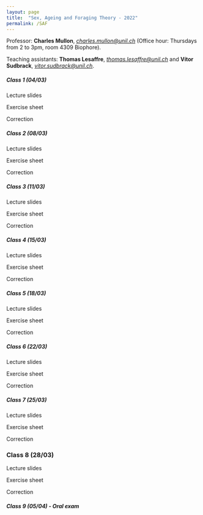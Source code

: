 ```yaml
---
layout: page
title:  "Sex, Ageing and Foraging Theory - 2022"
permalink: /SAF
---
```



Professor: **Charles Mullon**, *charles.mullon@unil.ch* (Office hour: Thursdays from 2 to 3pm, room 4309 Biophore). 

Teaching assistants: **Thomas Lesaffre**, *thomas.lesaffre@unil.ch* and **Vítor Sudbrack**, *vitor.sudbrack@unil.ch*. 


##### Class 1 (04/03)

Lecture slides 

Exercise sheet

Correction

##### Class 2 (08/03)

Lecture slides 

Exercise sheet

Correction

##### Class 3 (11/03)

Lecture slides 

Exercise sheet

Correction

##### Class 4 (15/03)

Lecture slides 

Exercise sheet

Correction

##### Class 5 (18/03)

Lecture slides 

Exercise sheet

Correction

##### Class 6 (22/03)

Lecture slides 

Exercise sheet

Correction

##### Class 7 (25/03)

Lecture slides 

Exercise sheet

Correction

### Class 8 (28/03)

Lecture slides 

Exercise sheet

Correction

##### Class 9 (05/04) - Oral exam


